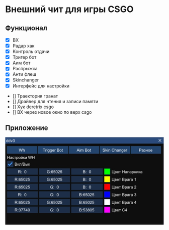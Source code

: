 # Внешний чит для игры CSGO
## Функционал 
- [x] ВХ
- [x] Радар хак
- [x] Контроль отдачи
- [x] Тригер бот
- [x] Аим бот
- [x] Распрыжка
- [x] Анти флеш
- [x] Skinchanger
- [x] Интерфейс для настройки
- [] Траектория гранат
- [] Драйвер для чтения и записи памяти
- [] Хук deretrix csgo
- [] ВХ через новое окно по верх csgo
## Приложение
![меню](Картинки/меню.jpg)
